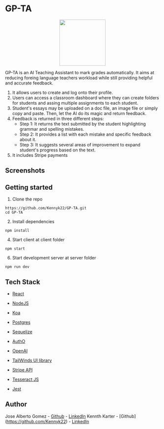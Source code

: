 # GP-TA


<p align="center">
  <img src="" width="150" height="150"/>
</p>

GP-TA is an AI Teaching Assistant to mark grades automatically. It aims at reducing foreing language teachers workload while still providing helpful and accurate feedback.


1. It allows users to create and log onto their profile. 
2. Users can access a classroom dashboard where they can create folders for students and assing multiple assignments to each student. 
3. Student's essays may be uploaded on a doc file, an image file or simply copy and paste. Then, let the AI do its magic and return feedback.
4. Feedback is returned in three different steps:
      - Step 1: It returns the text submitted by the student highlighting grammar and spelling mistakes.
      - Step 2: It provides a list with each mistake and specific feedback about it.
      - Step 3: It suggests several areas of improvement to expand student's progress based on the text. 
 5. It includes Stripe payments 


## Screenshots

<p align="center">


</p>


## Getting started

1. Clone the repo

```
https://github.com/Kennyk22/GP-TA.git
cd GP-TA
```

2. Install dependencies
```
npm install
```
4. Start client at client folder

```
npm start

```
6. Start development server at server folder
```
npm run dev

```
## Tech Stack

* [React](https://reactjs.org/)
* [NodeJS](https://nodejs.org/en/)
* [Koa](https://koajs.com/)
* [Postgres](https://www.postgresql.org/)
* [Sequelize](https://sequelize.org/)

* [AuthO](https://auth0.com/)
* [OpenAI](https://openai.com/api/)

* [TailWinds UI library](https://tailwindcss.com/)
* [Stripe API](https://stripe.com/)
* [Tesseract JS](https://tesseract.projectnaptha.com/)

* [Jest](https://jestjs.io/)



## Author
Jose Alberto Gomez - [Github](https://github.com/Josequesada9393) - [LinkedIn](https://www.linkedin.com/in/jos%C3%A9-alberto-g%C3%B3mez-55aa63117/)
Kennth Karter - [Github] (https://github.com/Kennyk22) - [LinkedIn](https://www.linkedin.com/in/kenneth-karter-253a89265/)
